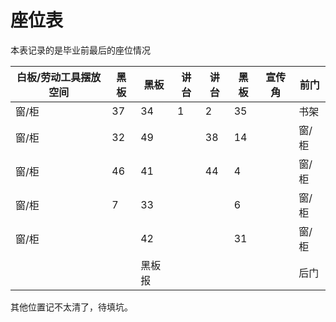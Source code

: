 # 座位表

本表记录的是毕业前最后的座位情况

| 白板/劳动工具摆放空间 | 黑板 | 黑板   | 讲台 | 讲台 | 黑板 | 宣传角 | 前门  |
| --------------------- | ---- | ------ | ---- | ---- | ---- | ------ | ----- |
| 窗/柜                 | 37   | 34     | 1    | 2    | 35   |        | 书架  |
| 窗/柜                 | 32   | 49     |      | 38   | 14   |        | 窗/柜 |
| 窗/柜                 | 46   | 41     |      | 44   | 4    |        | 窗/柜 |
| 窗/柜                 | 7    | 33     |      |      | 6    |        | 窗/柜 |
| 窗/柜                 |      | 42     |      |      | 31   |        | 窗/柜 |
|                       |      | 黑板报 |      |      |      |        | 后门  |

其他位置记不太清了，待填坑。